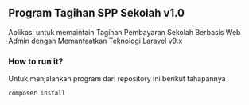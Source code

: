 ## Program Tagihan SPP Sekolah v1.0
Aplikasi untuk memaintain Tagihan Pembayaran Sekolah Berbasis Web Admin dengan Memanfaatkan Teknologi Laravel v9.x

### How to run it?
Untuk menjalankan program dari repository ini berikut tahapannya

```
composer install
```